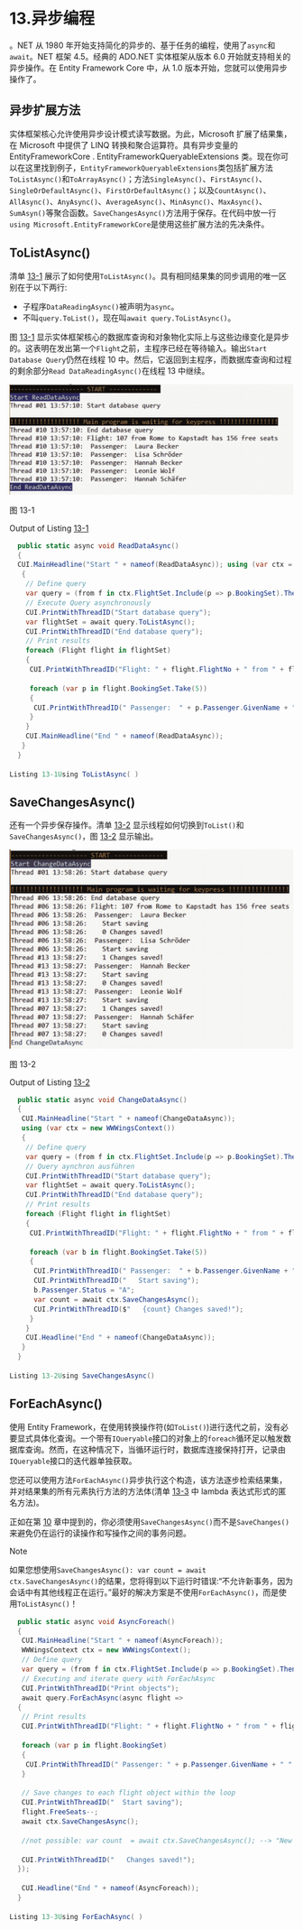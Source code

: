 # 13.异步编程

。NET 从 1980 年开始支持简化的异步的、基于任务的编程，使用了`async`和`await`。NET 框架 4.5。经典的 ADO.NET 实体框架从版本 6.0 开始就支持相关的异步操作。在 Entity Framework Core 中，从 1.0 版本开始，您就可以使用异步操作了。

## 异步扩展方法

实体框架核心允许使用异步设计模式读写数据。为此，Microsoft 扩展了结果集，在 Microsoft 中提供了 LINQ 转换和聚合运算符。具有异步变量的 EntityFrameworkCore . EntityFrameworkQueryableExtensions 类。现在你可以在这里找到例子，`EntityFrameworkQueryableExtensions`类包括扩展方法`ToListAsync()`和`ToArrayAsync()`；方法`SingleAsync()`、`FirstAsync()`、`SingleOrDefaultAsync()`、`FirstOrDefaultAsync()`；以及`CountAsync()`、`AllAsync()`、`AnyAsync()`、`AverageAsync()`、`MinAsync()`、`MaxAsync()`、`SumAsyn()`等聚合函数。`SaveChangesAsync()`方法用于保存。在代码中放一行`using Microsoft.EntityFrameworkCore`是使用这些扩展方法的先决条件。

## ToListAsync()

清单 [13-1](#Par7) 展示了如何使用`ToListAsync()`。具有相同结果集的同步调用的唯一区别在于以下两行:

*   子程序`DataReadingAsync()`被声明为`async`。
*   不叫`query.ToList()`，现在叫`await query.ToListAsync()`。

图 [13-1](#Fig1) 显示实体框架核心的数据库查询和对象物化实际上与这些边缘变化是异步的。这表明在发出第一个`Flight`之前，主程序已经在等待输入。输出`Start Database Query`仍然在线程 10 中。然后，它返回到主程序，而数据库查询和过程的剩余部分`Read DataReadingAsync()`在线程 13 中继续。

![A461790_1_En_13_Fig1_HTML.jpg](img/A461790_1_En_13_Fig1_HTML.jpg)

图 13-1

Output of Listing [13-1](#Par7)

```cs
  public static async void ReadDataAsync()
  {
  CUI.MainHeadline("Start " + nameof(ReadDataAsync)); using (var ctx = new WWWingsContext())
   {
    // Define query
    var query = (from f in ctx.FlightSet.Include(p => p.BookingSet).ThenInclude(b => b.Passenger) where f.Departure == "Rome" && f.FreeSeats > 0 select f).Take(1);
    // Execute Query asynchronously
    CUI.PrintWithThreadID("Start database query");
    var flightSet = await query.ToListAsync();
    CUI.PrintWithThreadID("End database query");
    // Print results
    foreach (Flight flight in flightSet)
    {
     CUI.PrintWithThreadID("Flight: " + flight.FlightNo + " from " + flight.Departure + " to " + flight.Destination + " has " + flight.FreeSeats + " free seats");

     foreach (var p in flight.BookingSet.Take(5))
     {
      CUI.PrintWithThreadID(" Passenger:  " + p.Passenger.GivenName + " " + p.Passenger.Surname);
     }
    }
    CUI.MainHeadline("End " + nameof(ReadDataAsync));
   }
  }

Listing 13-1Using ToListAsync( )

```

## SaveChangesAsync()

还有一个异步保存操作。清单 [13-2](#Par9) 显示线程如何切换到`ToList()`和`SaveChangesAsync()`，图 [13-2](#Fig2) 显示输出。

![A461790_1_En_13_Fig2_HTML.jpg](img/A461790_1_En_13_Fig2_HTML.jpg)

图 13-2

Output of Listing [13-2](#Par9)

```cs
  public static async void ChangeDataAsync()
  {
   CUI.MainHeadline("Start " + nameof(ChangeDataAsync));
   using (var ctx = new WWWingsContext())
   {
    // Define query
    var query = (from f in ctx.FlightSet.Include(p => p.BookingSet).ThenInclude(b => b.Passenger) where f.Departure == "Rome" && f.FreeSeats > 0 select f).Take(1);
    // Query aynchron ausführen
    CUI.PrintWithThreadID("Start database query");
    var flightSet = await query.ToListAsync();
    CUI.PrintWithThreadID("End database query");
    // Print results
    foreach (Flight flight in flightSet)
    {
     CUI.PrintWithThreadID("Flight: " + flight.FlightNo + " from " + flight.Departure + " to " + flight.Destination + " has " + flight.FreeSeats + " free seats”);

     foreach (var b in flight.BookingSet.Take(5))
     {
      CUI.PrintWithThreadID(" Passenger:  " + b.Passenger.GivenName + " " + b.Passenger.Surname);
      CUI.PrintWithThreadID("   Start saving");
      b.Passenger.Status = "A";
      var count = await ctx.SaveChangesAsync();
      CUI.PrintWithThreadID($"   {count} Changes saved!");
     }
    }
    CUI.Headline("End " + nameof(ChangeDataAsync));
   }
  }

Listing 13-2Using SaveChangesAsync()

```

## ForEachAsync()

使用 Entity Framework，在使用转换操作符(如`ToList()`)进行迭代之前，没有必要显式具体化查询。一个带有`IQueryable`接口的对象上的`foreach`循环足以触发数据库查询。然而，在这种情况下，当循环运行时，数据库连接保持打开，记录由`IQueryable`接口的迭代器单独获取。

您还可以使用方法`ForEachAsync()`异步执行这个构造，该方法逐步检索结果集，并对结果集的所有元素执行方法的方法体(清单 [13-3](#Par14) 中 lambda 表达式形式的匿名方法)。

正如在第 [10](10.html) 章中提到的，你必须使用`SaveChangesAsync()`而不是`SaveChanges()`来避免仍在运行的读操作和写操作之间的事务问题。

Note

如果您想使用`SaveChangesAsync(): var count = await ctx.SaveChangesAsync()`的结果，您将得到以下运行时错误:“不允许新事务，因为会话中有其他线程正在运行。”最好的解决方案是不使用`ForEachAsync()`，而是使用`ToListAsync()`！

```cs
  public static async void AsyncForeach()
  {
   CUI.MainHeadline("Start " + nameof(AsyncForeach));
   WWWingsContext ctx = new WWWingsContext();
   // Define query
   var query = (from f in ctx.FlightSet.Include(p => p.BookingSet).ThenInclude(b => b.Passenger) where f.Departure == "Rome" && f.FreeSeats > 0 select f).Take(1);
   // Executing and iterate query with ForEachAsync
   CUI.PrintWithThreadID("Print objects");
   await query.ForEachAsync(async flight =>
  {
   // Print results
   CUI.PrintWithThreadID("Flight: " + flight.FlightNo + " from " + flight.Departure + " to " + flight.Destination + " has " + flight.FreeSeats + " free Seats");

   foreach (var p in flight.BookingSet)
   {
    CUI.PrintWithThreadID(" Passenger: " + p.Passenger.GivenName + " " + p.Passenger.Surname);
   }

   // Save changes to each flight object within the loop
   CUI.PrintWithThreadID("  Start saving");
   flight.FreeSeats--;
   await ctx.SaveChangesAsync();

   //not possible: var count  = await ctx.SaveChangesAsync(); --> "New transaction is not allowed because there are other threads running in the session."

   CUI.PrintWithThreadID("   Changes saved!");
  });

   CUI.Headline("End " + nameof(AsyncForeach));
  }

Listing 13-3Using ForEachAsync( )

```